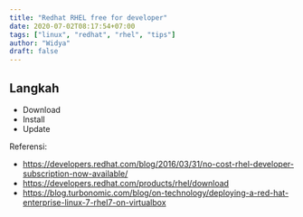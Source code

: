 ```yaml
---
title: "Redhat RHEL free for developer"
date: 2020-07-02T08:17:54+07:00
tags: ["linux", "redhat", "rhel", "tips"]
author: "Widya"
draft: false
---
```


## Langkah

* Download
* Install
* Update

Referensi:

* https://developers.redhat.com/blog/2016/03/31/no-cost-rhel-developer-subscription-now-available/
* https://developers.redhat.com/products/rhel/download
* https://blog.turbonomic.com/blog/on-technology/deploying-a-red-hat-enterprise-linux-7-rhel7-on-virtualbox

